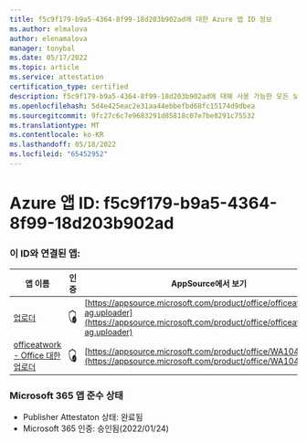 ```yaml
---
title: f5c9f179-b9a5-4364-8f99-18d203b902ad에 대한 Azure 앱 ID 정보
ms.author: elmalova
author: elenamalova
manager: tonybal
ms.date: 05/17/2022
ms.topic: article
ms.service: attestation
certification_type: certified
description: f5c9f179-b9a5-4364-8f99-18d203b902ad에 대해 사용 가능한 모든 보안 및 규정 준수 정보입니다.
ms.openlocfilehash: 5d4e425eac2e31aa44ebbefbd68fc15174d9dbea
ms.sourcegitcommit: 9fc27c6c7e9683291d85818c07e7be8291c75532
ms.translationtype: MT
ms.contentlocale: ko-KR
ms.lasthandoff: 05/18/2022
ms.locfileid: "65452952"
---
```

# <a name="azure-app-id-f5c9f179-b9a5-4364-8f99-18d203b902ad"></a>Azure 앱 ID: f5c9f179-b9a5-4364-8f99-18d203b902ad


### <a name="apps-associated-with-this-id"></a>이 ID와 연결된 앱:
| **앱 이름** | **인증** | **AppSource에서 보기** |
|--------------|---------------|-----------------------|
| [업로더](../forward/officeatwork-ag.uploader.md) | <img alt="Certified application badge" src="../media/certified-badge.png" height="25" width="25" /> | [https://appsource.microsoft.com/product/office/officeatwork-ag.uploader](https://appsource.microsoft.com/product/office/officeatwork-ag.uploader) |
| [officeatwork - Office 대한 업로더](../forward/WA104381430.md) | <img alt="Certified application badge" src="../media/certified-badge.png" height="25" width="25" /> | [https://appsource.microsoft.com/product/office/WA104381430](https://appsource.microsoft.com/product/office/WA104381430) |

### <a name="microsoft-365-app-compliance-status"></a>Microsoft 365 앱 준수 상태
- Publisher Attestaton 상태: 완료됨
- Microsoft 365 인증: 승인됨(2022/01/24)
